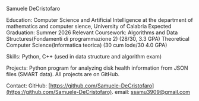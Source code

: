 Samuele DeCristofaro


Education:
Computer Science and Artificial Intelligence at the department of mathematics and computer sience, University of Calabria
Expected Graduation: Summer 2026
Relevant Coursework:
    Algorithms and Data Structures(Fondamenti di programmazione 2) (28/30, 3.3 GPA)
    Theoretical Computer Science(Informatica teorica) (30 cum lode/30 4.0 GPA)

Skills:
Python,
C++ (used in data structure and algorithm exam)

Projects:
Python program for analyzing disk health information from JSON files (SMART data). All projects are on GitHub.

Contact:
GitHub: [https://github.com/Samuele-DeCristofaro](https://github.com/Samuele-DeCristofaro).
email: ssamu3909@gmail.com

